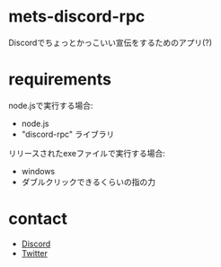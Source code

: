 # mets-discord-rpc  
Discordでちょっとかっこいい宣伝をするためのアプリ(?)  

# requirements  
node.jsで実行する場合:  
- node.js  
- "discord-rpc" ライブラリ  

リリースされたexeファイルで実行する場合:  
- windows  
- ダブルクリックできるくらいの指の力  

# contact  
- [Discord](//discord.gg/4uYRsYAnNt)  
- [Twitter](//twitter.com/Crab55e)  
